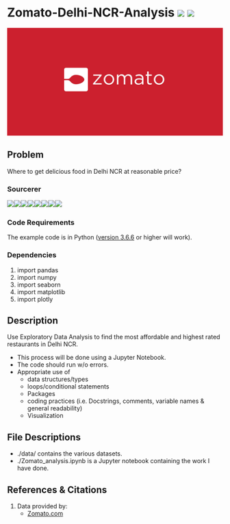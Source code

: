 # Zomato-Delhi-NCR-Analysis [![](https://img.shields.io/github/license/sourcerer-io/hall-of-fame.svg?colorB=ff0000)](https://github.com/souvikb07/Predict-Blood-Donations/blob/master/LICENSE)  [![](https://img.shields.io/badge/Souvik-Banerjee-blue.svg)](https://souvikb07.github.io)

<img src = "https://github.com/souvikb07/souvikb07.github.io/blob/master/images/zomato/zomato.jpg">

## Problem
Where to get delicious food in Delhi NCR at reasonable price?

### Sourcerer
[![](https://sourcerer.io/fame/souvikb07/souvikb07/Zomato-Delhi-NCR-Analysis/images/0)](https://sourcerer.io/fame/souvikb07/souvikb07/Zomato-Delhi-NCR-Analysis/links/0)[![](https://sourcerer.io/fame/souvikb07/souvikb07/Zomato-Delhi-NCR-Analysis/images/1)](https://sourcerer.io/fame/souvikb07/souvikb07/Zomato-Delhi-NCR-Analysis/links/1)[![](https://sourcerer.io/fame/souvikb07/souvikb07/Zomato-Delhi-NCR-Analysis/images/2)](https://sourcerer.io/fame/souvikb07/souvikb07/Zomato-Delhi-NCR-Analysis/links/2)[![](https://sourcerer.io/fame/souvikb07/souvikb07/Zomato-Delhi-NCR-Analysis/images/3)](https://sourcerer.io/fame/souvikb07/souvikb07/Zomato-Delhi-NCR-Analysis/links/3)[![](https://sourcerer.io/fame/souvikb07/souvikb07/Zomato-Delhi-NCR-Analysis/images/4)](https://sourcerer.io/fame/souvikb07/souvikb07/Zomato-Delhi-NCR-Analysis/links/4)[![](https://sourcerer.io/fame/souvikb07/souvikb07/Zomato-Delhi-NCR-Analysis/images/5)](https://sourcerer.io/fame/souvikb07/souvikb07/Zomato-Delhi-NCR-Analysis/links/5)[![](https://sourcerer.io/fame/souvikb07/souvikb07/Zomato-Delhi-NCR-Analysis/images/6)](https://sourcerer.io/fame/souvikb07/souvikb07/Zomato-Delhi-NCR-Analysis/links/6)[![](https://sourcerer.io/fame/souvikb07/souvikb07/Zomato-Delhi-NCR-Analysis/images/7)](https://sourcerer.io/fame/souvikb07/souvikb07/Zomato-Delhi-NCR-Analysis/links/7)

### Code Requirements
The example code is in Python ([version 3.6.6](https://www.python.org/downloads/release/python-366/) or higher will work). 

### Dependencies

1) import pandas
2) import numpy
3) import seaborn
4) import matplotlib
5) import plotly

## Description

Use Exploratory Data Analysis to find the most affordable and highest rated restaurants in Delhi NCR.

* This process will be done using a Jupyter Notebook.
* The code should run w/o errors.
* Appropriate use of
    * data structures/types
    * loops/conditional statements
    * Packages
    * coding practices (i.e. Docstrings, comments, variable names & general
      readability)
    * Visualization

## File Descriptions

* ./data/ contains the various datasets.
* ./Zomato_analysis.ipynb is a Jupyter notebook containing the work I have done.

## References & Citations

1. Data provided by:
    * [Zomato.com](https://www.zomato.com/ncr)
